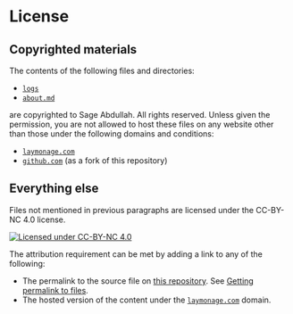 # License

## Copyrighted materials

The contents of the following files and directories:

- [`logs`](logs)
- [`about.md`](about.md)

are copyrighted to Sage Abdullah. All rights reserved. Unless given the
permission, you are not allowed to host these files on any website other than
those under the following domains and conditions:

- [`laymonage.com`](https://laymonage.com)
- [`github.com`](https://github.com) (as a fork of this repository)

## Everything else

Files not mentioned in previous paragraphs are licensed under the CC-BY-NC 4.0
license.

[![Licensed under CC-BY-NC 4.0][cc-by-nc-badge]][cc-by-nc]

The attribution requirement can be met by adding a link to any of the following:

- The permalink to the source file on [this repository][this-repo]. See
  [Getting permalink to files][gh-permalink].
- The hosted version of the content under the [`laymonage.com`](https://laymonage.com) domain.

[cc-by-nc-badge]: https://i.creativecommons.org/l/by-nc/4.0/88x31.png
[cc-by-nc]: http://creativecommons.org/licenses/by-nc/4.0
[this-repo]: https://github.com/laymonage/content
[gh-permalink]: https://docs.github.com/en/repositories/working-with-files/using-files/getting-permanent-links-to-files
